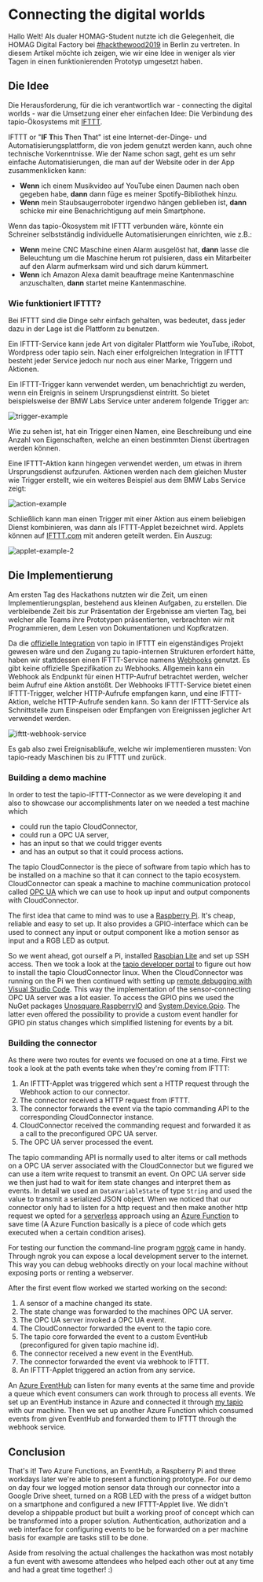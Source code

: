 # Connecting the digital worlds

Hallo Welt! Als dualer HOMAG-Student nutzte ich die Gelegenheit, die HOMAG Digital Factory bei [#hackthewood2019](http://www.hackthewood.com) in Berlin zu vertreten. In diesem Artikel möchte ich zeigen, wie wir eine Idee in weniger als vier Tagen in einen funktionierenden Prototyp umgesetzt haben.

## Die Idee

Die Herausforderung, für die ich verantwortlich war - connecting the digital worlds - war die Umsetzung einer eher einfachen Idee: Die Verbindung des tapio-Ökosystems mit [IFTTT](https://ifttt.com/).

IFTTT or "**IF T**his **T**hen **T**hat" ist eine Internet-der-Dinge- und Automatisierungsplattform, die von jedem genutzt werden kann, auch ohne technische Vorkenntnisse. Wie der Name schon sagt, geht es um sehr einfache Automatisierungen, die man auf der Website oder in der App zusammenklicken kann:

* **Wenn** ich einem Musikvideo auf YouTube einen Daumen nach oben gegeben habe, **dann** dann füge es meiner Spotify-Bibliothek hinzu.
* **Wenn** mein Staubsaugerroboter irgendwo hängen geblieben ist, **dann** schicke mir eine Benachrichtigung auf mein Smartphone.

Wenn das tapio-Ökosystem mit IFTTT verbunden wäre, könnte ein Schreiner selbstständig individuelle Automatisierungen einrichten, wie z.B.:

* **Wenn** meine CNC Maschine einen Alarm ausgelöst hat, **dann** lasse die Beleuchtung um die Maschine herum rot pulsieren, dass ein Mitarbeiter auf den Alarm aufmerksam wird und sich darum kümmert.
* **Wenn** ich Amazon Alexa damit beauftrage meine Kantenmaschine anzuschalten, **dann** startet meine Kantenmaschine.

### Wie funktioniert IFTTT?

Bei IFTTT sind die Dinge sehr einfach gehalten, was bedeutet, dass jeder dazu in der Lage ist die Plattform zu benutzen.

Ein IFTTT-Service kann jede Art von digitaler Plattform wie YouTube, iRobot, Wordpress oder tapio sein. Nach einer erfolgreichen Integration in IFTTT besteht jeder Service jedoch nur noch aus einer Marke, Triggern und Aktionen.

Ein IFTTT-Trigger kann verwendet werden, um benachrichtigt zu werden, wenn ein Ereignis in seinem Ursprungsdienst eintritt. So bietet beispielsweise der BMW Labs Service unter anderem folgende Trigger an:

![trigger-example](assets/trigger-example.png)

Wie zu sehen ist, hat ein Trigger einen Namen, eine Beschreibung und eine Anzahl von Eigenschaften, welche an einen bestimmten Dienst übertragen werden können.

Eine IFTTT-Aktion kann hingegen verwendet werden, um etwas in ihrem Ursprungsdienst aufzurufen. Aktionen werden nach dem gleichen Muster wie Trigger erstellt, wie ein weiteres Beispiel aus dem BMW Labs Service zeigt:

![action-example](assets/action-example.png)

Schließlich kann man einen Trigger mit einer Aktion aus einem beliebigen Dienst kombinieren, was dann als IFTTT-Applet bezeichnet wird. Applets können auf [IFTTT.com](http://www.ifttt.com/discover) mit anderen geteilt werden. Ein Auszug:

![applet-example-2](assets/applet-example-2.png)

## Die Implementierung

Am ersten Tag des Hackathons nutzten wir die Zeit, um einen Implementierungsplan, bestehend aus kleinen Aufgaben, zu erstellen. Die verbleibende Zeit bis zur Präsentation der Ergebnisse am vierten Tag, bei welcher alle Teams ihre Prototypen präsentierten, verbrachten wir mit Programmieren, dem Lesen von Dokumentationen und Kopfkratzen.

Da die [offizielle Integration](https://platform.ifttt.com/docs) von tapio in IFTTT ein eigenständiges Projekt gewesen wäre und den Zugang zu tapio-internen Strukturen erfordert hätte, haben wir stattdessen einen IFTTT-Service namens [Webhooks](https://ifttt.com/maker_webhooks) genutzt. Es gibt keine offizielle Spezifikation zu Webhooks. Allgemein kann ein Webhook als Endpunkt für einen HTTP-Aufruf betrachtet werden, welcher beim Aufruf eine Aktion anstößt. Der Webhooks IFTTT-Service bietet einen IFTTT-Trigger, welcher HTTP-Aufrufe empfangen kann, und eine IFTTT-Aktion, welche HTTP-Aufrufe senden kann. So kann der IFTTT-Service als Schnittstelle zum Einspeisen oder Empfangen von Ereignissen jeglicher Art verwendet werden.

![ifttt-webhook-service](assets/ifttt-webhook-service.png)

Es gab also zwei Ereignisabläufe, welche wir implementieren mussten: Von tapio-ready Maschinen bis zu IFTTT und zurück.

### Building a demo machine

In order to test the tapio-IFTTT-Connector as we were developing it and also to showcase our accomplishments later on we needed a test machine which

* could run the tapio CloudConnector,
* could run a OPC UA server,
* has an input so that we could trigger events
* and has an output so that it could process actions.

The tapio CloudConnector is the piece of software from tapio which has to be installed on a machine so that it can connect to the tapio ecosystem. CloudConnector can speak a machine to machine communication protocol called [OPC UA](https://opcfoundation.org/about/opc-technologies/opc-ua/) which we can use to hook up input and output components with CloudConnector.

The first idea that came to mind was to use a [Raspberry Pi](https://www.raspberrypi.org/). It's cheap, reliable and easy to set up. It also provides a GPIO-interface which can be used to connect any input or output component like a motion sensor as input and a RGB LED as output.

So we went ahead, got ourself a Pi, installed [Raspbian Lite](https://www.raspberrypi.org/downloads/raspbian/) and set up SSH access. Then we took a look at the [tapio developer portal](https://developer.tapio.one) to figure out how to install the tapio CloudConnector linux. When the CloudConnector was running on the Pi we then continued with setting up [remote debugging with Visual Studio Code](https://www.hanselman.com/blog/RemoteDebuggingWithVSCodeOnWindowsToARaspberryPiUsingNETCoreOnARM.aspx). This way the implementation of the sensor-connecting OPC UA server was a lot easier. To access the GPIO pins we used the NuGet packages [Unosquare.RaspberryIO](https://github.com/unosquare/raspberryio) and [System.Device.Gpio](https://www.nuget.org/packages/System.Device.Gpio). The latter even offered the possibility to provide a custom event handler for GPIO pin status changes which simplified listening for events by a bit.

### Building the connector

As there were two routes for events we focused on one at a time. First we took a look at the path events take when they're coming from IFTTT:

1. An IFTTT-Applet was triggered which sent a HTTP request through the Webhook action to our connector.
2. The connector received a HTTP request from IFTTT.
3. The connector forwards the event via the tapio commanding API to the corresponding CloudConnector instance.
4. CloudConnector received the commanding request and forwarded it as a call to the preconfigured OPC UA server.
5. The OPC UA server processed the event.

The tapio commanding API is normally used to alter items or call methods on a OPC UA server associated with the CloudConnector but we figured we can use a item write request to transmit an event. On OPC UA server side we then just had to wait for item state changes and interpret them as events. In detail we used an `DataVariableState` of type `String` and used the value to transmit a serialized JSON object.
When we noticed that our connector only had to listen for a http request and then make another http request we opted for a [serverless](https://martinfowler.com/articles/serverless.html) approach using an [Azure Function](https://docs.microsoft.com/en-us/azure/azure-functions/) to save time (A Azure Function basically is a piece of code which gets executed when a certain condition arises).

For testing our function the command-line program [ngrok](https://ngrok.com/) came in handy. Through ngrok you can expose a local development server to the internet. This way you can debug webhooks directly on your local machine without exposing ports or renting a webserver.

After the first event flow worked we started working on the second:

1. A sensor of a machine changed its state.
2. The state change was forwarded to the machines OPC UA server.
3. The OPC UA server invoked a OPC UA event.
4. The CloudConnector forwarded the event to the tapio core.
5. The tapio core forwarded the event to a custom EventHub (preconfigured for given tapio machine id).
6. The connector received a new event in the EventHub.
7. The connector forwarded the event via webhook to IFTTT.
8. An IFTTT-Applet triggered an action from any service.

An [Azure EventHub](https://azure.microsoft.com/en-us/services/event-hubs/) can listen for many events at the same time and provide a queue which event consumers can work through to process all events. We set up an EventHub instance in Azure and connected it through [my tapio](https://admin.tapio.one/) with our machine. Then we set up another Azure Function which consumed events from given EventHub and forwarded them to IFTTT through the webhook service.

## Conclusion

That's it! Two Azure Functions, an EventHub, a Raspberry Pi and three workdays later we're able to present a functioning prototype. For our demo on day four we logged motion sensor data through our connector into a Google Drive sheet, turned on a RGB LED with the press of a widget button on a smartphone and configured a new IFTTT-Applet live. We didn't develop a shippable product but built a working proof of concept which can be transformed into a proper solution. Authentication, authorization and a web interface for configuring events to be be forwarded on a per machine basis for example are tasks still to be done.

Aside from resolving the actual challenges the hackathon was most notably a fun event with awesome attendees who helped each other out at any time and had a great time together! :)